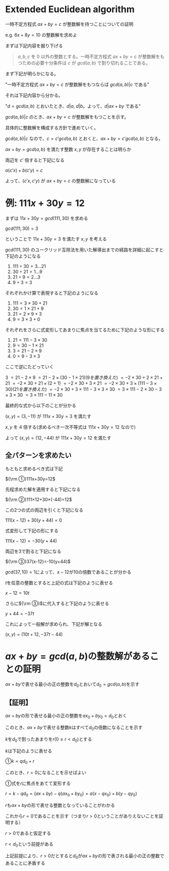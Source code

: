 # Extended Euclidean algorithm

一時不定方程式 $ax+by=c$ が整数解を持つことについての証明

e.g. $6x+8y=10$ の整数解を求めよ

まずは下記内容を掘り下げる

> $a,b,c$ を $0$ 以外の整数とする。一時不定方程式 $ax+by=c$ が整数解をもつための必要十分条件は $c$ が $gcd(a,b)$ で割り切れることである。

まず下記が明らかになる。


"一時不定方程式 $ax+by=c$ が整数解をもつならば $gcd(a,b)|c$ である"

それは下記内容から分かる。

"$d=gcd(a,b)$ とおいたとき、$d|a$, $d|b$。よって、$d|ax+by$ である"

$gcd(a,b)|c$ のとき、$ax+by=c$ が整数解をもつことを示す。

具体的に整数解を構成する方針で進めていく。

$gcd(a,b)|c$ なので、$c=c'gcd(a,b)$ とおくと、$ax+by=c'gcd(a,b)$ となる。

$ax+by=gcd(a,b)$ を満たす整数 $x,y$ が存在することは明らか

両辺を $c'$ 倍すると下記になる

$a(c'x)+b(c'y)=c$

よって、$(c'x,c'y)$ が $ax+by=c$ の整数解になっている

# 例: $111x+30y=12$

まずは $11x+30y=gcd(111,30)$ を求める

$gcd(111,30)=3$

ということで $11x+30y=3$ を満たす $x,y$ を考える

$gcd(111,30)$ のユークリッド互除法を用いた解導出までの経路を詳細に起こすと下記のようになる

1. $111÷30=3…21$
2. $30÷21=1…9$
3. $21÷9=2…3$
4. $9÷3=3$

それぞれかけ算で表現すると下記のようになる

1. $111=3×30+21$
2. $30=1×21+9$
3. $21=2×9+3$
4. $9=3×3+0$

それぞれをさらに式変形してあまりに焦点を当てるために下記のような形にする

1. $21=111-3×30$
2. $9=30-1×21$
3. $3=21-2×9$
4. $0=9-3×3$

ここで逆にたどっていく

$3$
$=21-2×9$
$=21-2×(30-1×21) (9を置き換えた)$
$=-2×30+2×21+21$
$=-2×30+21×(2+1)$
$=-2×30+3×21$
$=-2×30+3×(111-3×30) (21を置き換えた)$
$=-2×30+3×111-3×3×30$
$=3×111-2×30-3×3×30$
$=3×111-11×30$

最終的な式から以下のことが分かる

$(x,y)=(3,-11)$ が $111x+30y=3$ を満たす

$x,y$ を $4$ 倍する(求めるべき一次不等式は $111x+30y=12$ なので)

よって $(x,y)=(12,-44)$ が $111x+30y=12$ を満たす

## 全パターンを求めたい

もともと求めるべき式は下記

${\rm ①}111x+30y=12$

先程求めた解を適用すると下記になる

${\rm ②}111×12+30×(-44)=12$

この2つの式の両辺を引くと下記になる

$111(x-12)+30(y+44)=0$

式変形して下記の形にする

$111(x-12)=-30(y+44)$

両辺を3で割ると下記になる

${\rm ③}37(x-12)=-10(y+44)$

$gcd(37,10)=1$によって、$x-12$が$10$の倍数であることが分かる

$t$を任意の整数とすると上記の式は下記のように表せる

$x-12=10t$

さらに${\rm ③}$に代入すると下記のように表せる

$y+44=-37t$

これによって一般解が求められ、下記が解となる

$(x,y)=(10t+12,-37t-44)$

# $ax+by=gcd(a,b)$の整数解があることの証明

$ax+by$で表せる最小の正の整数を$d_0$とおいて$d_0=gcd(a,b)$を示す

## 【証明】

$ax+by$の形で表せる最小の正の整数を$ax_0+by_0=d_0$とおく

このとき、$ax+by$で表せる整数$k$はすべて$d_0$の倍数になることを示す

$k$を$d_0$で割ったあまりを$r(0 \leq r < d_0)$とする

$k$は下記のように表せる

$①k=qd_0+r$

このとき、$r=0$になることを示せばよい

①式を$r$に焦点をあてて変形する

$r=k-qd_0=(ax+by)-q(ax_0+by_0)=a(x-qx_0)+b(y-qy_0)$

$r$も$ax+by$の形で表せる整数となっていることがわかる<!-- FIXME: よくわからない -->

これから$r=0$であることを示す（つまり$r>0$ということがありえないことを証明する）

$r>0$であると仮定する

$r<d_0$という前提がある

上記前提により、$r>0$だとすると$d_0$が$ax+by$の形で表される最小の正の整数であることに矛盾する

